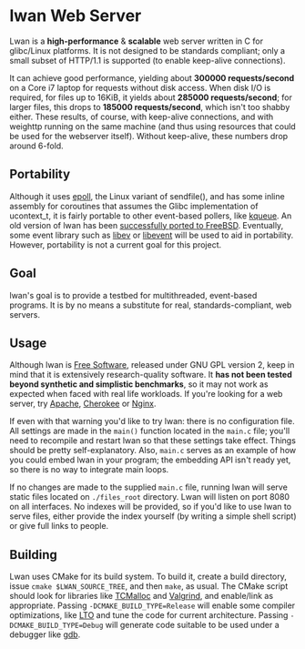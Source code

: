 lwan Web Server
===============

Lwan is a **high-performance** & **scalable** web server written in C for glibc/Linux platforms.  It is not designed to be standards compliant; only a small subset of HTTP/1.1 is supported (to enable keep-alive connections).

It can achieve good performance, yielding about **300000 requests/second** on a Core i7 laptop for requests without disk access. When disk I/O is required, for files up to 16KiB, it yields about **285000 requests/second**; for larger files, this drops to **185000 requests/second**, which isn't too shabby either. These results, of course, with keep-alive connections, and with weighttp running on the same machine (and thus using resources that could be used for the webserver itself).  Without keep-alive, these numbers drop around 6-fold.

Portability
-----------

Although it uses [epoll](https://en.wikipedia.org/wiki/Epoll), the Linux variant of sendfile(), and has some inline assembly for coroutines that assumes the Glibc implementation of ucontext_t, it is fairly portable to other event-based pollers, like [kqueue](https://en.wikipedia.org/wiki/Kqueue).  An old version of lwan has been [successfully ported to FreeBSD](https://github.com/rakuco/lwan/tree/kqueue-port).  Eventually, some event library such as [libev](http://libev.schmorp.de) or [libevent](http://libevent.org) will be used to aid in portability.  However, portability is not a current goal for this project.

Goal
----

lwan's goal is to provide a testbed for multithreaded, event-based programs.  It is by no means a substitute for real, standards-compliant, web servers.

Usage
-----

Although lwan is [Free Software](http://www.gnu.org/philosophy/free-sw.html), released under GNU GPL version 2, keep in mind that it is extensively research-quality software.  It **has not been tested beyond synthetic and simplistic benchmarks**, so it may not work as expected when faced with real life workloads.  If you're looking for a web server, try [Apache](http://apache.org), [Cherokee](http://www.cherokee-project.com) or [Nginx](http://nginx.org).

If even with that warning you'd like to try lwan: there is no configuration file.  All settings are made in the `main()` function located in the `main.c` file; you'll need to recompile and restart lwan so that these settings take effect.  Things should be pretty self-explanatory.  Also, `main.c` serves as an example of how you could embed lwan in your program; the embedding API isn't ready yet, so there is no way to integrate main loops.

If no changes are made to the supplied `main.c` file, running lwan will serve static files located on `./files_root` directory.  Lwan will listen on port 8080 on all interfaces.  No indexes will be provided, so if you'd like to use lwan to serve files, either provide the index yourself (by writing a simple shell script) or give full links to people.

Building
--------

Lwan uses CMake for its build system. To build it, create a build directory, issue `cmake $LWAN_SOURCE_TREE`, and then `make`, as usual. The CMake script should look for libraries like [TCMalloc](https://code.google.com/p/gperftools/) and [Valgrind](http://valgrind.org), and enable/link as appropriate. Passing `-DCMAKE_BUILD_TYPE=Release` will enable some compiler optimizations, like [LTO](http://gcc.gnu.org/wiki/LinkTimeOptimization) and tune the code for current architecture. Passing `-DCMAKE_BUILD_TYPE=Debug` will generate code suitable to be used under a debugger like [gdb](http://www.gnu.org/software/gdb/).
